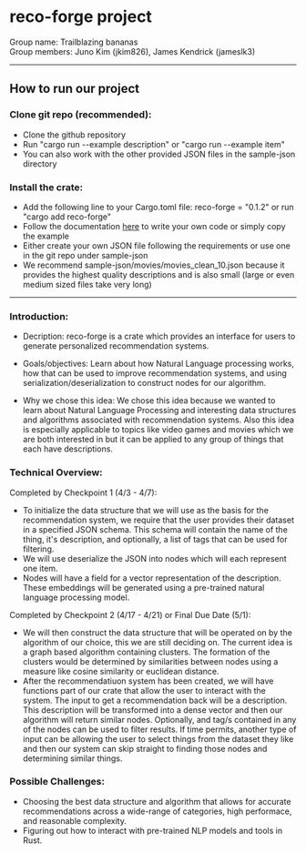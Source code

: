 # reco-forge project
Group name: Trailblazing bananas  
Group members: Juno Kim (jkim826), James Kendrick (jameslk3)

---

## How to run our project

### Clone git repo (recommended):
- Clone the github repository
- Run "cargo run --example description" or "cargo run --example item"
- You can also work with the other provided JSON files in the sample-json directory

### Install the crate:
- Add the following line to your Cargo.toml file: reco-forge = "0.1.2" or run "cargo add reco-forge"
- Follow the documentation [here](https://docs.rs/reco-forge/0.1.2/reco_forge/) to write your own code or simply copy the example
- Either create your own JSON file following the requirements or use one in the git repo under sample-json
- We recommend sample-json/movies/movies_clean_10.json because it provides the highest quality descriptions and is also small (large or even medium sized files take very long)

---

### Introduction:

- Decription: reco-forge is a crate which provides an interface for users to generate personalized recommendation systems.

- Goals/objectives: Learn about how Natural Language processing works, how that can be used to improve recommendation systems, and using serialization/deserialization to construct nodes for our algorithm.

- Why we chose this idea: We chose this idea because we wanted to learn about Natural Language Processing and interesting data structures and algorithms associated with recommendation systems. Also this idea is especially applicable to topics like video games and movies which we are both interested in but it can be applied to any group of things that each have descriptions.

### Technical Overview:

Completed by Checkpoint 1 (4/3 - 4/7):  
- To initialize the data structure that we will use as the basis for the recommendation system, we require that the user provides their dataset in a specified JSON schema. This schema will contain the name of the thing, it's description, and optionally, a list of tags that can be used for filtering.
- We will use deserialize the JSON into nodes which will each represent one item.
- Nodes will have a field for a vector representation of the description. These embeddings will be generated using a pre-trained natural language processing model.

Completed by Checkpoint 2 (4/17 - 4/21) or Final Due Date (5/1):  
- We will then construct the data structure that will be operated on by the algorithm of our choice, this we are still deciding on. The current idea is a graph based algorithm containing clusters. The formation of the clusters would be determined by similarities between nodes using a measure like cosine similarity or euclidean distance.
- After the recommendatiuon system has been created, we will have functions part of our crate that allow the user to interact with the system. The input to get a recommendation back will be a description. This description will be transformed into a dense vector and then our algorithm will return similar nodes. Optionally, and tag/s contained in any of the nodes can be used to filter results. If time permits, another type of input can be allowing the user to select things from the dataset they like and then our system can skip straight to finding those nodes and determining similar things.
    
### Possible Challenges:

- Choosing the best data structure and algorithm that allows for accurate recommendations across a wide-range of categories, high performace, and reasonable complexity.
- Figuring out how to interact with pre-trained NLP models and tools in Rust.